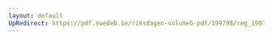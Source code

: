 ```yaml
---
layout: default
UpRedirect: https://pdf.swedeb.se/riksdagen-volumeG-pdf/199798/reg_199798/reg_199798_0416.pdf
---
```

